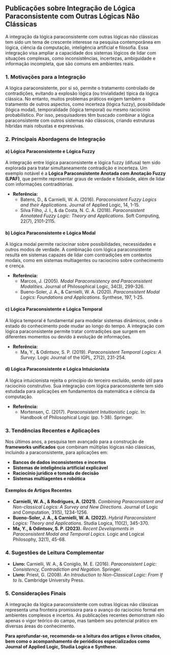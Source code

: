 ## Publicações sobre Integração de Lógica Paraconsistente com Outras Lógicas Não Clássicas

A integração da lógica paraconsistente com outras lógicas não clássicas tem sido um tema de crescente interesse na pesquisa contemporânea em lógica, ciência da computação, inteligência artificial e filosofia. Essa integração visa ampliar a capacidade dos sistemas lógicos de lidar com situações complexas, como inconsistências, incertezas, ambiguidade e informação incompleta, que são comuns em ambientes reais.

### 1. **Motivações para a Integração**

A lógica paraconsistente, por si só, permite o tratamento controlado de contradições, evitando a explosão lógica (ou trivialidade) típica da lógica clássica. No entanto, muitos problemas práticos exigem também o tratamento de outros aspectos, como incerteza (lógica fuzzy), possibilidade (lógica modal), temporalidade (lógica temporal) ou mesmo raciocínio probabilístico. Por isso, pesquisadores têm buscado combinar a lógica paraconsistente com outros sistemas não clássicos, criando estruturas híbridas mais robustas e expressivas.

### 2. **Principais Abordagens de Integração**

#### a) **Lógica Paraconsistente e Lógica Fuzzy**

A integração entre lógica paraconsistente e lógica fuzzy (difusa) tem sido explorada para tratar simultaneamente contradição e incerteza. Um exemplo notável é a **Lógica Paraconsistente Anotada com Anotação Fuzzy (LPAF)**, que permite representar graus de verdade e falsidade, além de lidar com informações contraditórias.

- **Referência:**  
  - Batens, D., & Carnielli, W. A. (2016). *Paraconsistent Fuzzy Logics and their Applications*. Journal of Applied Logic, 14, 1-15.  
  - Silva Filho, J. I., & da Costa, N. C. A. (2018). *Paraconsistent Annotated Fuzzy Logic: Theory and Applications*. Soft Computing, 22(7), 2101-2115.

#### b) **Lógica Paraconsistente e Lógica Modal**

A lógica modal permite raciocinar sobre possibilidades, necessidades e outros modos de verdade. A combinação com lógica paraconsistente resulta em sistemas capazes de lidar com contradições em contextos modais, como em sistemas multiagentes ou raciocínio sobre conhecimento e crença.

- **Referência:**  
  - Marcos, J. (2005). *Modal Paraconsistency and Paraconsistent Modalities*. Journal of Philosophical Logic, 34(3), 299-326.  
  - Bueno-Soler, J. A., & Carnielli, W. A. (2020). *Paraconsistent Modal Logics: Foundations and Applications*. Synthese, 197, 1-25.

#### c) **Lógica Paraconsistente e Lógica Temporal**

A lógica temporal é fundamental para modelar sistemas dinâmicos, onde o estado do conhecimento pode mudar ao longo do tempo. A integração com lógica paraconsistente permite tratar contradições que surgem em diferentes momentos ou devido à evolução de informações.

- **Referência:**  
  - Ma, Y., & Odintsov, S. P. (2019). *Paraconsistent Temporal Logics: A Survey*. Logic Journal of the IGPL, 27(2), 231-254.

#### d) **Lógica Paraconsistente e Lógica Intuicionista**

A lógica intuicionista rejeita o princípio do terceiro excluído, sendo útil para raciocínio construtivo. Sua integração com lógica paraconsistente tem sido estudada para aplicações em fundamentos da matemática e ciência da computação.

- **Referência:**  
  - Mortensen, C. (2017). *Paraconsistent Intuitionistic Logic*. In: Handbook of Philosophical Logic (pp. 1-38). Springer.

### 3. **Tendências Recentes e Aplicações**

Nos últimos anos, a pesquisa tem avançado para a construção de **frameworks unificados** que combinam múltiplas lógicas não clássicas, incluindo a paraconsistente, para aplicações em:

- **Bancos de dados inconsistentes e incertos**
- **Sistemas de inteligência artificial explicável**
- **Raciocínio jurídico e tomada de decisão**
- **Sistemas multiagentes e robótica**

#### Exemplos de Artigos Recentes

- **Carnielli, W. A., & Rodrigues, A. (2021).** *Combining Paraconsistent and Non-classical Logics: A Survey and New Directions*. Journal of Logic and Computation, 31(5), 1234-1256.
- **Bueno-Soler, J. A., & Carnielli, W. A. (2022).** *Hybrid Paraconsistent Logics: Theory and Applications*. Studia Logica, 110(2), 345-370.
- **Ma, Y., & Odintsov, S. P. (2023).** *Recent Developments in Paraconsistent Modal and Temporal Logics*. Logic and Logical Philosophy, 32(1), 45-68.

### 4. **Sugestões de Leitura Complementar**

- **Livro:** Carnielli, W. A., & Coniglio, M. E. (2016). *Paraconsistent Logic: Consistency, Contradiction and Negation*. Springer.
- **Livro:** Priest, G. (2008). *An Introduction to Non-Classical Logic: From If to Is*. Cambridge University Press.

### 5. **Considerações Finais**

A integração da lógica paraconsistente com outras lógicas não clássicas representa uma fronteira promissora para o avanço do raciocínio formal em ambientes complexos e incertos. As publicações recentes demonstram não apenas o vigor teórico do campo, mas também seu potencial prático em diversas áreas do conhecimento.



**Para aprofundar-se, recomenda-se a leitura dos artigos e livros citados, bem como o acompanhamento de periódicos especializados como Journal of Applied Logic, Studia Logica e Synthese.**